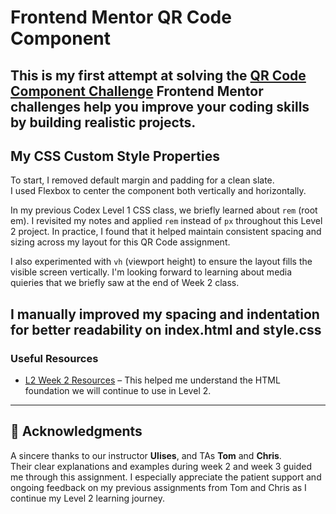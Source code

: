 # Frontend Mentor QR Code Component
This is my first attempt at solving the [QR Code Component Challenge](https://www.frontendmentor.io/challenges/qr-code-component-iux_sIO_H)
Frontend Mentor challenges help you improve your coding skills by building realistic projects.
---
## My CSS Custom Style Properties
To start, I removed default margin and padding for a clean slate.  
I used Flexbox to center the component both vertically and horizontally.

In my previous Codex Level 1 CSS class, we briefly learned about `rem` (root em). I revisited my notes and applied `rem` instead of `px` throughout this Level 2 project. In practice, I found that it helped maintain consistent spacing and sizing across my layout for this QR Code assignment.

I also experimented with `vh` (viewport height) to ensure the layout fills the visible screen vertically. I'm looking forward to learning about media quieries that we briefly saw at the end of Week 2 class.

I manually improved my spacing and indentation for better readability on index.html and style.css
---

###  Useful Resources
- [L2 Week 2 Resources](https://codexacademy.moodlecloud.com/course/view.php?id=64) – This helped me understand the HTML foundation we will continue to use in Level 2.
---

## 🙏 Acknowledgments
A sincere thanks to our instructor **Ulises**, and TAs **Tom** and **Chris**.  
Their clear explanations and examples during week 2 and week 3 guided me through this assignment. I especially appreciate the patient support and ongoing feedback on my previous assignments from Tom and Chris as I continue my Level 2 learning journey.